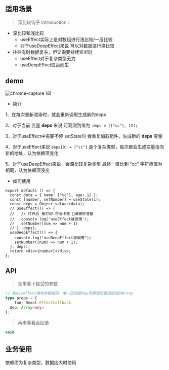 ## 适用场景

> 深比较钩子
Introduction：

- 深比较和浅比较
  - useEffect实际上是对数组进行浅比较/一层比较
  - 对于useDeepEffect来说 可以对数据进行深比较
- 往往有时数据复杂，但又需要持续监听时
  - useEffect对于复杂类型无力
  - useDeepEffect应运而生

## demo

![chrome-capture (8)](https://raw.githubusercontent.com/caifeng123/pictures/master/cc.gif)

- 简介

1、在每次重新渲染时，就会重新调用生成新的deps

2、对于当前 变量 **deps** 来说 可观测到值为` deps = [["cc"], 12];`

3、对于useEffect中需要不停 setState时 会重复加载组件，生成新的 **deps** 变量

4、对于useEffect来说 `deps[0] = ["cc"]` 是个复杂类型，每次都会生成变量指向新的地址，认为依赖项变化

5、对于useDeepEffect来说，会深比较复杂类型 最终一直比到 "cc" 字符串值为相同，认为依赖项没变



- 如何使用

```tsx
export default () => {
  const data = { name: ["cc"], age: 12 };
  const [number, setNumber] = useState(1);
  const deps = Object.values(data);
  // useEffect(() => {
  //   // 打开后 看打印 将会卡死 请做好准备
  //   console.log('useEffect被调用');
  //   setNumber(num => num + 1)
  // }, deps);
  useDeepEffect(() => {
    console.log("useDeepEffect被调用");
    setNumber((num) => num + 1);
  }, deps);
  return <div>{number}</div>;
};
```



## API

> 先来看下接受的参数
```typescript
// 和useeffect接收参数相同，唯一区别是dep可接受任意值组成的Array
type props = {
	fun: React.EffectCallback,
  dep: Array<any>
};
```

> 再来看看返回值
```js
void
```

## 业务使用

依赖项为复杂类型，数据庞大时使用